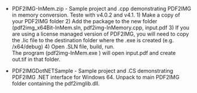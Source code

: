 * PDF2IMG-InMem.zip - Sample project and .cpp demonstrating PDF2IMG in memory conversion. Teste with v4.0.2 and v4.1. 1) Make a copy of your PDF2IMG folder 2) Add the  package to the new folder (pdf2img_x64Bit-InMem.sln, pdf2img-InMemory.cpp, input.pdf  3) If you are using a license managed version of PDF2IMG, you will need to copy the .lic file to the destination folder where the .exe is created (e.g. /x64/debug)   4) Open .SLN file, build, run.  
The program (pdf2img-InMem.exe ) will open input.pdf and create out.tif in that folder.

* PDF2IMGDotNETSample - Sample project and .CS demonstrating PDF2IMG .NET interface for Windows 64.  Unpack to main PDF2IMG folder containing the pdf2imglib.dll.
